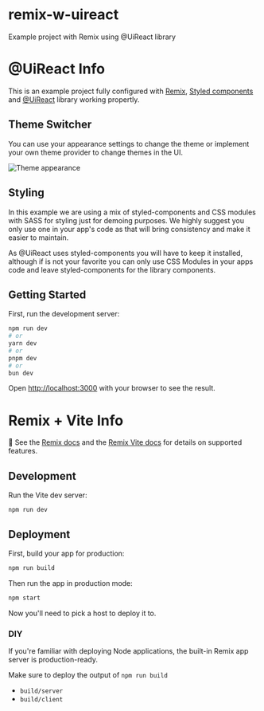 # remix-w-uireact
Example project with Remix using @UiReact library

# @UiReact Info

This is an example project fully configured with [Remix](https://remix.run/), [Styled components](https://styled-components.com) and [@UiReact](https://uireact.io) library working propertly.

## Theme Switcher

You can use your appearance settings to change the theme or implement your own theme provider to change themes in the UI.

![Theme appearance](./public/theme-selector.gif)

## Styling

In this example we are using a mix of styled-components and CSS modules with SASS for styling just for demoing purposes. We highly suggest you only use one in your app's code as that will bring consistency and make it easier to maintain.

As @UiReact uses styled-components you will have to keep it installed, although if is not your favorite you can only use CSS Modules in your apps code and leave styled-components for the library components.

## Getting Started

First, run the development server:

```bash
npm run dev
# or
yarn dev
# or
pnpm dev
# or
bun dev
```

Open [http://localhost:3000](http://localhost:3000) with your browser to see the result.

# Remix + Vite Info

📖 See the [Remix docs](https://remix.run/docs) and the [Remix Vite docs](https://remix.run/docs/en/main/guides/vite) for details on supported features.

## Development

Run the Vite dev server:

```shellscript
npm run dev
```

## Deployment

First, build your app for production:

```sh
npm run build
```

Then run the app in production mode:

```sh
npm start
```

Now you'll need to pick a host to deploy it to.

### DIY

If you're familiar with deploying Node applications, the built-in Remix app server is production-ready.

Make sure to deploy the output of `npm run build`

- `build/server`
- `build/client`
